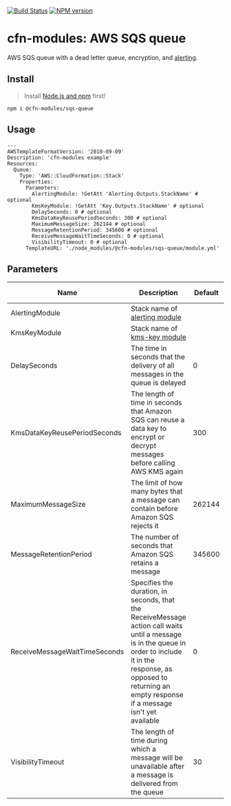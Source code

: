 [![Build Status](https://travis-ci.org/cfn-modules/sqs-queue.svg?branch=master)](https://travis-ci.org/cfn-modules/sqs-queue)
[![NPM version](https://img.shields.io/npm/v/@cfn-modules/sqs-queue.svg)](https://www.npmjs.com/package/@cfn-modules/sqs-queue)

# cfn-modules: AWS SQS queue

AWS SQS queue with a dead letter queue, encryption, and [alerting](https://www.npmjs.com/package/@cfn-modules/alerting).

## Install

> Install [Node.js and npm](https://nodejs.org/) first!

```
npm i @cfn-modules/sqs-queue
```

## Usage

```
---
AWSTemplateFormatVersion: '2010-09-09'
Description: 'cfn-modules example'
Resources:
  Queue:
    Type: 'AWS::CloudFormation::Stack'
    Properties:
      Parameters:
        AlertingModule: !GetAtt 'Alerting.Outputs.StackName' # optional
        KmsKeyModule: !GetAtt 'Key.Outputs.StackName' # optional
        DelaySeconds: 0 # optional
        KmsDataKeyReusePeriodSeconds: 300 # optional
        MaximumMessageSize: 262144 # optional
        MessageRetentionPeriod: 345600 # optional
        ReceiveMessageWaitTimeSeconds: 0 # optional
        VisibilityTimeout: 0 # optional
      TemplateURL: './node_modules/@cfn-modules/sqs-queue/module.yml'
```

## Parameters

<table>
  <thead>
    <tr>
      <th>Name</th>
      <th>Description</th>
      <th>Default</th>
      <th>Required?</th>
      <th>Allowed values</th>
    </tr>
  </thead>
  <tbody>
    <tr>
      <td>AlertingModule</td>
      <td>Stack name of <a href="https://www.npmjs.com/package/@cfn-modules/alerting">alerting module</a></td>
      <td></td>
      <td>no</td>
      <td></td>
    </tr>
    <tr>
      <td>KmsKeyModule</td>
      <td>Stack name of <a href="https://www.npmjs.com/package/@cfn-modules/kms-key">kms-key module</a></td>
      <td></td>
      <td>no</td>
      <td></td>
    </tr>
    <tr>
      <td>DelaySeconds</td>
      <td>The time in seconds that the delivery of all messages in the queue is delayed</td>
      <td>0</td>
      <td>no</td>
      <td>[0-900]</td>
    </tr>
    <tr>
      <td>KmsDataKeyReusePeriodSeconds</td>
      <td>The length of time in seconds that Amazon SQS can reuse a data key to encrypt or decrypt messages before calling AWS KMS again</td>
      <td>300</td>
      <td>no</td>
      <td>[60-86400]</td>
    </tr>
    <tr>
      <td>MaximumMessageSize</td>
      <td>The limit of how many bytes that a message can contain before Amazon SQS rejects it</td>
      <td>262144</td>
      <td>no</td>
      <td>[1024-262144]</td>
    </tr>
    <tr>
      <td>MessageRetentionPeriod</td>
      <td>The number of seconds that Amazon SQS retains a message</td>
      <td>345600</td>
      <td>no</td>
      <td>[60-1209600]</td>
    </tr>
    <tr>
      <td>ReceiveMessageWaitTimeSeconds</td>
      <td>Specifies the duration, in seconds, that the ReceiveMessage action call waits until a message is in the queue in order to include it in the response, as opposed to returning an empty response if a message isn't yet available</td>
      <td>0</td>
      <td>no</td>
      <td>[0-20]</td>
    </tr>
    <tr>
      <td>VisibilityTimeout</td>
      <td>The length of time during which a message will be unavailable after a message is delivered from the queue</td>
      <td>30</td>
      <td>no</td>
      <td>[0-43200]</td>
    </tr>
  </tbody>
</table>
